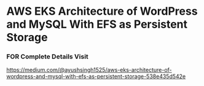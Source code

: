 # AWS EKS Architecture of WordPress and MySQL With EFS as Persistent Storage

### FOR Complete Details Visit 

https://medium.com/@ayushsingh1525/aws-eks-architecture-of-wordpress-and-mysql-with-efs-as-persistent-storage-538e435d542e
